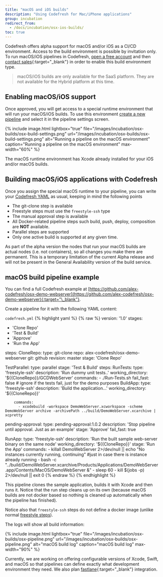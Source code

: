 ```yaml
---
title: "macOS and iOS builds"
description: "Using Codefresh for Mac/iPhone applications"
group: incubation
redirect_from:
  - /docs/incubation/osx-ios-builds/
toc: true
---
```

  
Codefresh offers alpha support for macOS and/or iOS as a CI/CD environment. Access to the build environment is possible by invitation only. To run macOS/iOS pipelines in Codefresh, [open a free account]({{site.baseurl}}/docs/administration/account-user-management/create-codefresh-account/) and then [contact sales](https://codefresh.io/contact-us/){:target="\_blank"} in order to enable this build environment type.

> macOS/iOS builds are only available for the SaaS platform. They are not available for the Hybrid platform at this time.

## Enabling macOS/iOS support

Once approved, you will get access to a special runtime environment that will run your macOS/iOS builds. To use this environment [create a new pipeline]({{site.baseurl}}/docs/pipelines/pipelines/) and select it in the pipeline settings screen.

{% include 
image.html 
lightbox="true" 
file="/images/incubation/osx-builds/osx-build-settings.png" 
url="/images/incubation/osx-builds/osx-build-settings.png"
alt="Running a pipeline on the macOS environment" 
caption="Running a pipeline on the macOS environment"
max-width="60%"
%}

The macOS runtime environment has Xcode already installed for your iOS and/or macOS builds.

## Building macOS/iOS applications with Codefresh

Once you assign the special macOS runtime to your pipeline, you can write your [Codefresh YAML]({{site.baseurl}}/docs/pipelines/what-is-the-codefresh-yaml/) as usual, keeping in mind the following points

* The git-clone step is available
* Freestyle steps must use the `freestyle-ssh` type
* The manual approval step is available
* All Docker-related pipeline steps such build, push, deploy, composition are **NOT** available.
* Parallel steps are supported
* Only one active build is supported at any given time.

As part of the alpha version the nodes that run your macOS builds are actual nodes (i.e. not containers), so all changes you make there are permanent. This is a temporary limitation of the current Alpha release and will not be present in the General Availability version of the build service.

## macOS build pipeline example

You can find a full Codefresh example at [https://github.com/alex-codefresh/osx-demo-webserver](https://github.com/alex-codefresh/osx-demo-webserver){:target="\_blank"}.

Create a pipeline for it with the following YAML content:

`codefresh.yml`
{% highlight yaml %}
{% raw %}
version: '1.0'
stages:
  - 'Clone Repo'
  - 'Test & Build'
  - 'Approve'
  - 'Run the App'
  
steps:
  CloneRepo:
    type: git-clone
    repo: alex-codefresh/osx-demo-webserver
    git: github
    revision: master
    stage: 'Clone Repo'
  
  TestParallel:
    type: parallel
    stage: 'Test & Build'
    steps:
      RunTests:
        type: 'freestyle-ssh'
        description: 'Run dummy unit tests..'
        working_directory: '${{CloneRepo}}/GCDWebServer'
        commands:
          - ./Run-Tests.sh
        fail_fast: false   # ignore if the tests fail, just for the demo purposes
      BuildApp:
        type: 'freestyle-ssh'
        description: 'Build the application...'
        working_directory: '${{CloneRepo}}'
        
        commands:
          - xcodebuild -workspace DemoWebServer.xcworkspace -scheme DemoWebServer archive -archivePath ../build/DemoWebServer.xcarchive | xcpretty

  pending-approval:
    type: pending-approval:1.0.2
    description: 'Stop pipeline until approval. Just as an example'
    stage: 'Approve'
    fail_fast: true

  RunApp:
    type: 'freestyle-ssh'
    description: 'Run the built sample web-server binary on the same node'
    working_directory: '${{CloneRepo}}'
    stage: 'Run the App'
    commands:
      - killall DemoWebServer 2>/dev/null || echo "No instances currently running, continuing" #just in case there is instance already running
      - bash -c "../build/DemoWebServer.xcarchive/Products/Applications/DemoWebServer.app/Contents/MacOS/DemoWebServer &"
      - sleep 60
      - kill $(jobs -p) 2>/dev/null || exit 0
{% endraw %}
{% endhighlight %}

This pipeline clones the sample application, builds it with Xcode and then runs it. Notice that the run step
cleans up on its own (because macOS builds are not docker based so nothing is cleaned up automatically when the pipeline has finished).

Notice also that `freestyle-ssh` steps do not define a docker image (unlike normal [freestyle steps]({{site.baseurl}}/docs/pipelines/steps/freestyle/)).

The logs will show all build information:

{% include 
image.html 
lightbox="true" 
file="/images/incubation/osx-builds/osx-pipeline.png" 
url="/images/incubation/osx-builds/osx-pipeline.png"
alt="macOS build log" 
caption="macOS build log"
max-width="90%"
%}

Currently, we are working on offering configurable versions of Xcode, Swift, and macOS so that pipelines can define exactly what development environment they need. We also plan [fastlane](https://fastlane.tools/){:target="\_blank"} integration.

